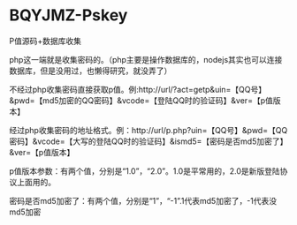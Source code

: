 # BQYJMZ-Pskey
P值源码+数据库收集

php这一端就是收集密码的。（php主要是操作数据库的，nodejs其实也可以连接数据库，但是没用过，也懒得研究，就没弄了）

不经过php收集密码直接获取p值。例:http://url/?act=getp&uin=【QQ号】&pwd=【md5加密的QQ密码】&vcode=【登陆QQ时的验证码】&ver=【p值版本】

经过php收集密码的地址格式。例：http://url/p.php?uin=【QQ号】&pwd=【QQ密码】&vcode=【大写的登陆QQ时的验证码】&ismd5=【密码是否md5加密了】&ver=【p值版本】

p值版本参数：有两个值，分别是“1.0”，“2.0”。1.0是平常用的，2.0是新版登陆协议上面用的。

密码是否md5加密了：有两个值，分别是“1”，“-1”.1代表md5加密了，-1代表没md5加密
